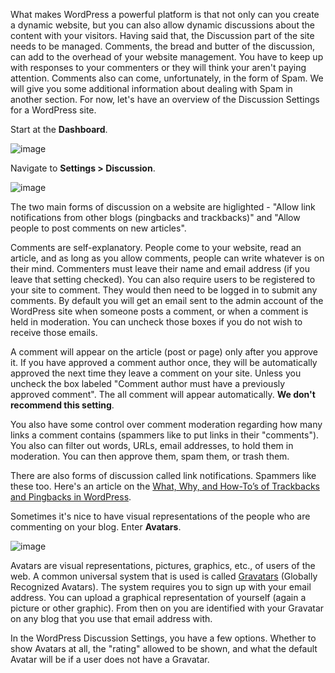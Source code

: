 What makes WordPress a powerful platform is that not only can you create a dynamic website, but you can also allow dynamic discussions about the content with your visitors. Having said that, the Discussion part of the site needs to be managed. Comments, the bread and butter of the discussion, can add to the overhead of your website management. You have to keep up with responses to your commenters or they will think your aren't paying attention. Comments also can come, unfortunately, in the form of Spam. We will give you some additional information about dealing with Spam in another section. For now, let's have an overview of the Discussion Settings for a WordPress site.

Start at the **Dashboard**.

![image](http://farm8.staticflickr.com/7380/9422128077_30256097ab_c_d.jpg)

Navigate to **Settings > Discussion**.

![image](http://farm8.staticflickr.com/7289/9459625000_25edae9680_c_d.jpg)

The two main forms of discussion on a website are higlighted - "Allow link notifications from other blogs (pingbacks and trackbacks)" and "Allow people to post comments on new articles".

Comments are self-explanatory. People come to your website, read an article, and as long as you allow comments, people can write whatever is on their mind. Commenters must leave their name and email address (if you leave that setting checked). You can also require users to be registered to your site to comment. They would then need to be logged in to submit any comments. By default you will get an email sent to the admin account of the WordPress site when someone posts a comment, or when a comment is held in moderation. You can uncheck those boxes if you do not wish to receive those emails.

A comment will appear on the article (post or page) only after you approve it. If you have approved a comment author once, they will be automatically approved the next time they leave a comment on your site. Unless you uncheck the box labeled "Comment author must have a previously approved comment". The all comment will appear automatically. **We don't recommend this setting**.

You also have some control over comment moderation regarding how many links a comment contains (spammers like to put links in their "comments"). You also can filter out words, URLs, email addresses, to hold them in moderation. You can then approve them, spam them, or trash them.

There are also forms of discussion called link notifications. Spammers like these too. Here's an article on the [What, Why, and How-To’s of Trackbacks and Pingbacks in WordPress](http://www.wpbeginner.com/beginners-guide/what-why-and-how-tos-of-trackbacks-and-pingbacks-in-wordpress/).

Sometimes it's nice to have visual representations of the people who are commenting on your blog. Enter **Avatars**.

![image](http://farm4.staticflickr.com/3738/9456843715_57c9cd7cae_c_d.jpg)

Avatars are visual representations, pictures, graphics, etc., of users of the web. A common universal system that is used is called [Gravatars](http://gravatar.com/) (Globally Recognized Avatars). The system requires you to sign up with your email address. You can upload a graphical representation of yourself (again a picture or other graphic). From then on you are identified with your Gravatar on any blog that you use that email address with.

In the WordPress Discussion Settings, you have a few options. Whether to show Avatars at all, the "rating" allowed to be shown, and what the default Avatar will be if a user does not have a Gravatar. 